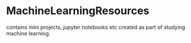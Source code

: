 # MachineLearningResources
contains mini projects, jupyter notebooks etc created as part of studying machine learning.
